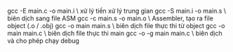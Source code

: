 gcc -E main.c -o main.i	\\ xử lý tiền xử lý trung gian
gcc -S main.i -o main.s	\\ biên dịch sang file ASM
gcc -c main.s -o main.o \\ Assembler, tạo ra file object (.o / .obj)
gcc -o main main.s		\\ biên dịch file thực thi từ object
gcc -o main main.c		\\ biên dịch file thực thi main
gcc -o -g main main.c	\\ biên dịch và cho phép chạy debug


